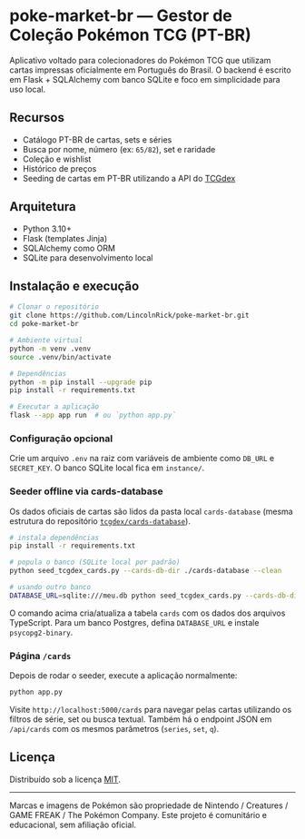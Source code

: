 # poke-market-br — Gestor de Coleção Pokémon TCG (PT-BR)

Aplicativo  voltado para colecionadores do Pokémon TCG
que utilizam cartas impressas oficialmente em Português do Brasil.
O backend é escrito em Flask + SQLAlchemy com banco SQLite e foco em
simplicidade para uso local.

## Recursos
- Catálogo PT-BR de cartas, sets e séries
- Busca por nome, número (ex: `65/82`), set e raridade
- Coleção e wishlist
- Histórico de preços
- Seeding de cartas em PT-BR utilizando a API do [TCGdex](https://www.tcgdex.net/)

## Arquitetura
- Python 3.10+
- Flask (templates Jinja)
- SQLAlchemy como ORM
- SQLite para desenvolvimento local

## Instalação e execução
```bash
# Clonar o repositório
git clone https://github.com/LincolnRick/poke-market-br.git
cd poke-market-br

# Ambiente virtual
python -m venv .venv
source .venv/bin/activate

# Dependências
python -m pip install --upgrade pip
pip install -r requirements.txt

# Executar a aplicação
flask --app app run  # ou `python app.py`
```

### Configuração opcional
Crie um arquivo `.env` na raiz com variáveis de ambiente como
`DB_URL` e `SECRET_KEY`. O banco SQLite local fica em `instance/`.

### Seeder offline via cards-database
Os dados oficiais de cartas são lidos da pasta local `cards-database` (mesma
estrutura do repositório [`tcgdex/cards-database`](https://github.com/tcgdex/cards-database)).

```bash
# instala dependências
pip install -r requirements.txt

# popula o banco (SQLite local por padrão)
python seed_tcgdex_cards.py --cards-db-dir ./cards-database --clean

# usando outro banco
DATABASE_URL=sqlite:///meu.db python seed_tcgdex_cards.py --cards-db-dir ./cards-database
```

O comando acima cria/atualiza a tabela `cards` com os dados dos arquivos
TypeScript. Para um banco Postgres, defina `DATABASE_URL` e instale
`psycopg2-binary`.

### Página `/cards`
Depois de rodar o seeder, execute a aplicação normalmente:

```bash
python app.py
```

Visite `http://localhost:5000/cards` para navegar pelas cartas utilizando os
filtros de série, set ou busca textual. Também há o endpoint JSON em
`/api/cards` com os mesmos parâmetros (`series`, `set`, `q`).

## Licença
Distribuído sob a licença [MIT](LICENSE).

---
Marcas e imagens de Pokémon são propriedade de Nintendo / Creatures /
GAME FREAK / The Pokémon Company. Este projeto é comunitário e
educacional, sem afiliação oficial.
